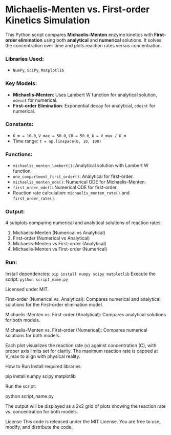 # Michaelis-Menten vs. First-order Kinetics Simulation

This Python script compares **Michaelis-Menten** enzyme kinetics with **First-order elimination** using both **analytical** and **numerical** solutions. It solves the concentration over time and plots reaction rates versus concentration.

### Libraries Used:
- `NumPy`, `SciPy`, `Matplotlib`

### Key Models:
- **Michaelis-Menten**: Uses Lambert W function for analytical solution, `odeint` for numerical.
- **First-order Elimination**: Exponential decay for analytical, `odeint` for numerical.

### Constants:
- `K_m = 10.0`, `V_max = 50.0`, `C0 = 50.0`, `k = V_max / K_m`
- Time range: `t = np.linspace(0, 10, 100)`

### Functions:
- `michaelis_menten_lambert()`: Analytical solution with Lambert W function.
- `one_compartment_first_order()`: Analytical for first-order.
- `michaelis_menten_ode()`: Numerical ODE for Michaelis-Menten.
- `first_order_ode()`: Numerical ODE for first-order.
- Reaction rate calculation: `michaelis_menten_rate()` and `first_order_rate()`.

### Output:
4 subplots comparing numerical and analytical solutions of reaction rates:
1. Michaelis-Menten (Numerical vs Analytical)
2. First-order (Numerical vs Analytical)
3. Michaelis-Menten vs First-order (Analytical)
4. Michaelis-Menten vs First-order (Numerical)

### Run:
Install dependencies: `pip install numpy scipy matplotlib`
Execute the script: `python script_name.py`

Licensed under MIT.


First-order (Numerical vs. Analytical):
Compares numerical and analytical solutions for the First-order elimination model.

Michaelis-Menten vs. First-order (Analytical):
Compares analytical solutions for both models.

Michaelis-Menten vs. First-order (Numerical):
Compares numerical solutions for both models.

Each plot visualizes the reaction rate (v) against concentration (C), with proper axis limits set for clarity. The maximum reaction rate is capped at V_max to align with physical reality.

How to Run
Install required libraries:


pip install numpy scipy matplotlib

Run the script:

python script_name.py


The output will be displayed as a 2x2 grid of plots showing the reaction rate vs. concentration for both models.

License
This code is released under the MIT License. You are free to use, modify, and distribute the code.
